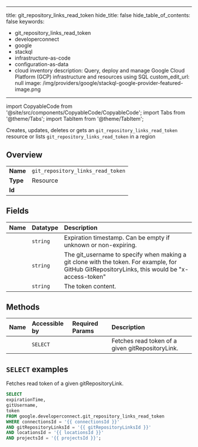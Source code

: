 
---
title: git_repository_links_read_token
hide_title: false
hide_table_of_contents: false
keywords:
  - git_repository_links_read_token
  - developerconnect
  - google
  - stackql
  - infrastructure-as-code
  - configuration-as-data
  - cloud inventory
description: Query, deploy and manage Google Cloud Platform (GCP) infrastructure and resources using SQL
custom_edit_url: null
image: /img/providers/google/stackql-google-provider-featured-image.png
---

import CopyableCode from '@site/src/components/CopyableCode/CopyableCode';
import Tabs from '@theme/Tabs';
import TabItem from '@theme/TabItem';

Creates, updates, deletes or gets an <code>git_repository_links_read_token</code> resource or lists <code>git_repository_links_read_token</code> in a region

## Overview
<table><tbody>
<tr><td><b>Name</b></td><td><code>git_repository_links_read_token</code></td></tr>
<tr><td><b>Type</b></td><td>Resource</td></tr>
<tr><td><b>Id</b></td><td><CopyableCode code="google.developerconnect.git_repository_links_read_token" /></td></tr>
</tbody></table>

## Fields
| Name | Datatype | Description |
|:-----|:---------|:------------|
| <CopyableCode code="expirationTime" /> | `string` | Expiration timestamp. Can be empty if unknown or non-expiring. |
| <CopyableCode code="gitUsername" /> | `string` | The git_username to specify when making a git clone with the token. For example, for GitHub GitRepositoryLinks, this would be "x-access-token" |
| <CopyableCode code="token" /> | `string` | The token content. |

## Methods
| Name | Accessible by | Required Params | Description |
|:-----|:--------------|:----------------|:------------|
| <CopyableCode code="fetch_read_token" /> | `SELECT` | <CopyableCode code="connectionsId, gitRepositoryLinksId, locationsId, projectsId" /> | Fetches read token of a given gitRepositoryLink. |

## `SELECT` examples

Fetches read token of a given gitRepositoryLink.

```sql
SELECT
expirationTime,
gitUsername,
token
FROM google.developerconnect.git_repository_links_read_token
WHERE connectionsId = '{{ connectionsId }}'
AND gitRepositoryLinksId = '{{ gitRepositoryLinksId }}'
AND locationsId = '{{ locationsId }}'
AND projectsId = '{{ projectsId }}'; 
```
